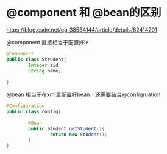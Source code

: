 # @component 和 @bean的区别

https://blog.csdn.net/qq_38534144/article/details/82414201



@component 直接相当于配置好le

```java
@Component
public class Strudent{
		Integer sid
		String name;
		
}
```



@bean 相当于在xml里配置好bean，还需要结合@configruation

```java
@Configuration
public class config{
	
		@Bean
		public Student getStudent(){
				return new Student();
		}
}
```

